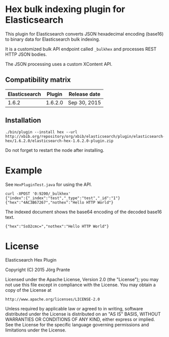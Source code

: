 # Hex bulk indexing plugin for Elasticsearch

This plugin for Elasticsearch converts JSON hexadecimal encoding (base16) to binary data for Elasticsearch bulk indexing.

It is a customized bulk API endpoint called `_bulkhex` and processes REST HTTP JSON bodies.

The JSON processing uses a custom XContent API.

## Compatibility matrix

| Elasticsearch    | Plugin     | Release date |
| ---------------- | -----------| -------------|
| 1.6.2            | 1.6.2.0    | Sep 30, 2015 |

## Installation

    ./bin/plugin --install hex --url http://xbib.org/repository/org/xbib/elasticsearch/plugin/elasticsearch-hex/1.6.2.0/elasticsearch-hex-1.6.2.0-plugin.zip

Do not forget to restart the node after installing.

# Example

See `HexPluginTest.java` for using the API.

    curl -XPOST '0:9200/_bulkhex'
    {"index":{"_index":"test","_type":"test","_id":"1"}
    {"hex":"4AC3B67267","nothex":"Hello HTTP World"}

The indexed document shows the base64 encoding of the decoded base16 text.

    {"hex":"SsO2cmc=","nothex":"Hello HTTP World"}

# License

Elasticsearch Hex Plugin

Copyright (C) 2015 Jörg Prante

Licensed under the Apache License, Version 2.0 (the "License");
you may not use this file except in compliance with the License.
You may obtain a copy of the License at

    http://www.apache.org/licenses/LICENSE-2.0

Unless required by applicable law or agreed to in writing, software
distributed under the License is distributed on an "AS IS" BASIS,
WITHOUT WARRANTIES OR CONDITIONS OF ANY KIND, either express or implied.
See the License for the specific language governing permissions and
limitations under the License.
